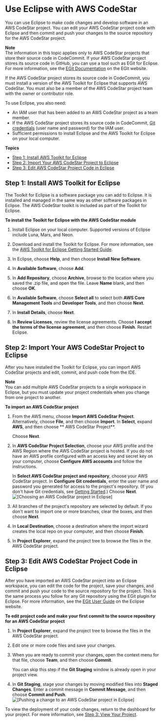 # Use Eclipse with AWS CodeStar<a name="setting-up-ide-ec"></a>

You can use Eclipse to make code changes and develop software in an AWS CodeStar project\. You can edit your AWS CodeStar project code with Eclipse and then commit and push your changes to the source repository for the AWS CodeStar project\.

**Note**  
The information in this topic applies only to AWS CodeStar projects that store their source code in CodeCommit\. If your AWS CodeStar project stores its source code in GitHub, you can use a tool such as EGit for Eclipse\. For more information, see the [EGit Documentation](http://www.eclipse.org/egit/documentation/) on the EGit website\. 

If the AWS CodeStar project stores its source code in CodeCommit, you must install a version of the AWS Toolkit for Eclipse that supports AWS CodeStar\. You must also be a member of the AWS CodeStar project team with the owner or contributor role\.

To use Eclipse, you also need:
+ An IAM user that has been added to an AWS CodeStar project as a team member\.
+ If the AWS CodeStar project stores its source code in CodeCommit, [Git credentials](getting-started.md#git-credentials) \(user name and password\) for the IAM user\.
+ Sufficient permissions to install Eclipse and the AWS Toolkit for Eclipse on your local computer\.

**Topics**
+ [Step 1: Install AWS Toolkit for Eclipse](#setting-up-ide-ec-install)
+ [Step 2: Import Your AWS CodeStar Project to Eclipse](#setting-up-ide-ec-config)
+ [Step 3: Edit AWS CodeStar Project Code in Eclipse](#setting-up-ide-ec-edit)

## Step 1: Install AWS Toolkit for Eclipse<a name="setting-up-ide-ec-install"></a>

The Toolkit for Eclipse is a software package you can add to Eclipse\. It is installed and managed in the same way as other software packages in Eclipse\. The AWS CodeStar toolkit is included as part of the Toolkit for Eclipse\.

**To install the Toolkit for Eclipse with the AWS CodeStar module**

1. Install Eclipse on your local computer\. Supported versions of Eclipse include Luna, Mars, and Neon\.

1. Download and install the Toolkit for Eclipse\. For more information, see the [AWS Toolkit for Eclipse Getting Started Guide](https://docs.aws.amazon.com/AWSToolkitEclipse/latest/GettingStartedGuide/setup-install.html)\.

1. In Eclipse, choose **Help**, and then choose **Install New Software**\.

1. In **Available Software**, choose **Add**\.

1. In **Add Repository**, choose **Archive**, browse to the location where you saved the \.zip file, and open the file\. Leave **Name** blank, and then choose **OK**\. 

1. In **Available Software**, choose **Select all** to select both **AWS Core Management Tools** and **Developer Tools**, and then choose **Next**\. 

1. In **Install Details**, choose **Next**\.

1. In **Review Licenses**, review the license agreements\. Choose **I accept the terms of the license agreement**, and then choose **Finish**\. Restart Eclipse\.

## Step 2: Import Your AWS CodeStar Project to Eclipse<a name="setting-up-ide-ec-config"></a>

After you have installed the Toolkit for Eclipse, you can import AWS CodeStar projects and edit, commit, and push code from the IDE\. 

**Note**  
You can add multiple AWS CodeStar projects to a single workspace in Eclipse, but you must update your project credentials when you change from one project to another\.

**To import an AWS CodeStar project**

1. From the AWS menu, choose **Import AWS CodeStar Project**\. Alternatively, choose **File**, and then choose **Import**\. In **Select**, expand **AWS**, and then choose ** AWS CodeStar Project**\. 

   Choose **Next**\.

1. In **AWS CodeStar Project Selection**, choose your AWS profile and the AWS Region where the AWS CodeStar project is hosted\. If you do not have an AWS profile configured with an access key and secret key on your computer, choose **Configure AWS accounts** and follow the instructions\. 

   In **Select AWS CodeStar project and repository**, choose your AWS CodeStar project\. In **Configure Git credentials**, enter the user name and password you generated for access to the project's repository\. \(If you don't have Git credentials, see [Getting Started](getting-started.md#git-credentials)\.\) Choose **Next**\.  
![\[Choosing an AWS CodeStar project in Eclipse\]](http://docs.aws.amazon.com/codestar/latest/userguide/images/adh-ide-eclipse1.png)

1. All branches of the project's repository are selected by default\. If you don't want to import one or more branches, clear the boxes, and then choose **Next**\.

1. In **Local Destination**, choose a destination where the import wizard creates the local repo on your computer, and then choose **Finish**\. 

1. In **Project Explorer**, expand the project tree to browse the files in the AWS CodeStar project\.

## Step 3: Edit AWS CodeStar Project Code in Eclipse<a name="setting-up-ide-ec-edit"></a>

 After you have imported an AWS CodeStar project into an Eclipse workspace, you can edit the code for the project, save your changes, and commit and push your code to the source repository for the project\. This is the same process you follow for any Git repository using the EGit plugin for Eclipse\. For more information, see the [EGit User Guide](https://wiki.eclipse.org/EGit/User_Guide) on the Eclipse website\. 

**To edit project code and make your first commit to the source repository for an AWS CodeStar project**

1. In **Project Explorer**, expand the project tree to browse the files in the AWS CodeStar project\. 

1. Edit one or more code files and save your changes\. 

1. When you are ready to commit your changes, open the context menu for that file, choose **Team**, and then choose **Commit**\. 

   You can skip this step if the **Git Staging** window is already open in your project view\.

1. In **Git Staging**, stage your changes by moving modified files into **Staged Changes**\. Enter a commit message in **Commit Message**, and then choose **Commit and Push**\.  
![\[Pushing a change to an AWS CodeStar project in Eclipse\]](http://docs.aws.amazon.com/codestar/latest/userguide/images/adh-ide-eclipse2.png)

To view the deployment of your code changes, return to the dashboard for your project\. For more information, see [Step 3: View Your Project](getting-started.md#getting-started-view)\.